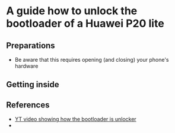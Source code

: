 # A guide how to unlock the bootloader of a Huawei P20 lite



## Preparations
* Be aware that this requires opening (and closing) your phone's hardware

## Getting inside


## References
* [YT video showing how the bootloader is unlocker](https://www.youtube.com/watch?v=YK9dlYUM6NM)
* 
